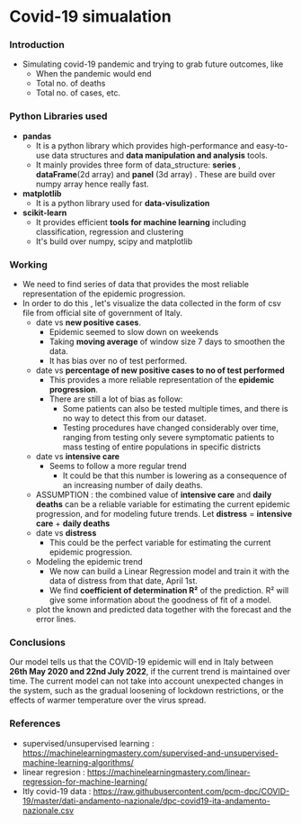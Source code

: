 # Covid-19 simualation
### Introduction 
* Simulating covid-19 pandemic and trying to grab future outcomes, like 
  * When the pandemic would end
  * Total no. of deaths
  * Total no. of cases, etc.
  
### Python Libraries used 
* **pandas** 
  * It is a python library which provides high-performance and easy-to-use data structures and **data manipulation and analysis** tools.
  * It mainly provides three form of data_structure: **series** , **dataFrame**(2d array) and **panel** (3d array) . These are build over numpy array hence really fast.
* **matplotlib** 
  * It is a python library used for **data-visulization**
* **scikit-learn** 
  * It provides efficient **tools for machine learning** including classification, regression and clustering
  * It's build over numpy, scipy and matplotlib

### Working
* We need to find series of data that provides the most reliable representation of the epidemic progression.
* In order to do this , let's visualize the data collected in the form of csv file from official site of government of Italy.
  * date vs **new positive cases**.
    * Epidemic seemed to slow down on weekends
    * Taking **moving average** of window size 7 days to smoothen the data.
    * It has bias over no of test performed.
  * date vs **percentage of new positive cases to no of test performed**
    * This provides a more reliable representation of the **epidemic progression**.
    * There are still a lot of bias as follow: 
      * Some patients can also be tested multiple times, and there is no way to detect this from our dataset.
      * Testing procedures have changed considerably over time, ranging from testing only severe symptomatic patients to mass testing of entire populations in specific districts
  * date vs **intensive care**
    * Seems to follow a more regular trend
      * It could be that this number is lowering as a consequence of an increasing number of daily deaths.
  * ASSUMPTION : the combined value of **intensive care** and **daily deaths** can be a reliable variable for estimating the current epidemic progression, and for modeling future trends. Let **distress** = **intensive care** + **daily deaths**
  * date vs **distress**
    * This could be the perfect variable for estimating the current epidemic progression.
  * Modeling the epidemic trend
    * We now can build a Linear Regression model and train it with the data of distress from that date, April 1st. 
    * We find **coefficient of determination R²** of the prediction. R² will give some information about the goodness of fit of a model. 
  * plot the known and predicted data together with the forecast and the error lines.
### Conclusions
Our model tells us that the COVID-19 epidemic will end in Italy between **26th May 2020 and 22nd July 2022**, if the current trend is maintained over time. The current model can not take into account unexpected changes in the system, such as the gradual loosening of lockdown restrictions, or the effects of warmer temperature over the virus spread.
### References 
* supervised/unsupervised learning : https://machinelearningmastery.com/supervised-and-unsupervised-machine-learning-algorithms/
* linear regresion : https://machinelearningmastery.com/linear-regression-for-machine-learning/
* Itly covid-19 data : https://raw.githubusercontent.com/pcm-dpc/COVID-19/master/dati-andamento-nazionale/dpc-covid19-ita-andamento-nazionale.csv

